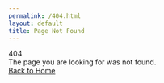 ```yaml
---
permalink: /404.html
layout: default
title: Page Not Found
---
```


<div class="page-wrap d-flex flex-row align-items-center basket-bg">
    <div class="container">
        <div class="row justify-content-center">
            <div class="col-md-12 text-center text-white">
                <span class="h1 shadow-text display-1 d-block">404</span>
                <div class="mb-4 lead h3 shadow-text display-3">The page you are looking for was not found.</div>
                <a href="https://www.choctawindianfair.com" class="btn btn-light btn-lg">Back to Home</a>
            </div>
        </div>
    </div>
</div>
